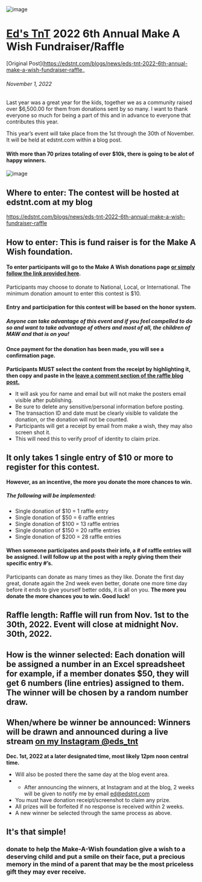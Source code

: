 ![image](https://user-images.githubusercontent.com/104687767/199868615-2b35f7b4-441b-4658-bae4-6769a5541af2.png)

# [Ed's TnT](https://edstnt.com/) 2022 6th Annual Make A Wish Fundraiser/Raffle
[Original Post](https://edstnt.com/blogs/news/eds-tnt-2022-6th-annual-make-a-wish-fundraiser-raffle_

###### November 1, 2022
Last year was a great year for the kids, together we as a community raised over $6,500.00 for them from donations sent by so many. I want to thank everyone so much for being a part of this and in advance to everyone that contributes this year.

This year’s event will take place from the 1st through the 30th of November. It will be held at edstnt.com within a blog post.

#### With more than 70 prizes totaling of over $10k, there is going to be alot of happy winners.

![image](https://user-images.githubusercontent.com/104687767/199868631-353b7f79-2400-4976-81ad-a519252e9d2e.png)

## Where to enter: The contest will be hosted at edstnt.com at my blog

https://edstnt.com/blogs/news/eds-tnt-2022-6th-annual-make-a-wish-fundraiser-raffle

## How to enter: This is fund raiser is for the Make A Wish foundation. 
#### To enter participants will go to the Make A Wish donations page [or simply follow the link provided here](https://secure2.wish.org/site/SPageServer?pagename=donate_now&chid=100-000&utm_campaign=WSA&utm_source=100site&utm_medium=hero). 
Participants may choose to donate to National, Local, or International. 
The minimum donation amount to enter this contest is $10.


#### Entry and participation for this contest will be based on the honor system. 
##### Anyone can take advantage of this event and if you feel compelled to do so and want to take advantage of others and most of all, the children of MAW and that is on you!

#### Once payment for the donation has been made, you will see a confirmation page.

**Participants MUST select the content from the receipt by highlighting it, then copy and paste in the [leave a comment section of the raffle blog post.](https://edstnt.com/blogs/news/eds-tnt-2022-6th-annual-make-a-wish-fundraiser-raffle**)** 

- It will ask you for name and email but will not make the posters email visible after publishing. 
- Be sure to delete any sensitive/personal information before posting. 
- The transaction ID and date must be clearly visible to validate the donation, or the donation will not be counted. 
- Participants will get a receipt by email from make a wish, they may also screen shot it. 
- This will need this to verify proof of identity to claim prize.

## It only takes 1 single entry of $10 or more to register for this contest. 
**However, as an incentive, the more you donate the more chances to win.**
##### The following will be implemented:

- Single donation of $10 = 1 raffle entry
- Single donation of $50 = 6 raffle entries
- Single donation of $100 = 13 raffle entries
- Single donation of $150 = 20 raffle entries
- Single donation of $200 = 28 raffle entries

#### When someone participates and posts their info, a # of raffle entries will be assigned. I will follow up at the post with a reply giving them their specific entry #’s.


Participants can donate as many times as they like. 
Donate the first day great, donate again the 2nd week even better, donate one more time day before it ends to give yourself better odds, it is all on you. 
**The more you donate the more chances you to win. Good luck!**

## Raffle length: Raffle will run from Nov. 1st to the 30th, 2022. Event will close at midnight Nov. 30th, 2022.

## How is the winner selected: Each donation will be assigned a number in an Excel spreadsheet for example, if a member donates $50, they will get 6 numbers (line entries) assigned to them. The winner will be chosen by a random number draw.

## When/where be winner be announced: Winners will be drawn and announced during a live stream [on my Instagram @eds_tnt](https://www.instagram.com/eds_tnt_)
**Dec. 1st, 2022 at a later designated time, most likely 12pm noon central time.**
- Will also be posted there the same day at the blog event area. 
- - After announcing the winners, at Instagram and at the blog, 2 weeks will be given to notify me by email ed@edstnt.com 
- You must have donation receipt/screenshot to claim any prize. 
- All prizes will be forfeited if no response is received within 2 weeks. 
- A new winner be selected through the same process as above.

## It's that simple!
### donate to help the Make-A-Wish foundation give a wish to a deserving child and put a smile on their face, put a precious memory in the mind of a parent that may be the most priceless gift they may ever receive.

